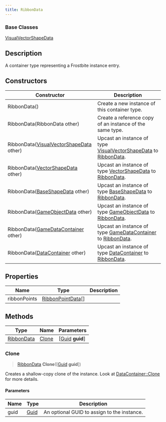 ```yaml
---
title: RibbonData
---
```

### Base Classes

[VisualVectorShapeData](/vext/ref/fb/visualvectorshapedata/)

## Description

A container type representing a Frostbite instance entry.

## Constructors

| Constructor                                                           | Description                                                                                                 |
| --------------------------------------------------------------------- | ----------------------------------------------------------------------------------------------------------- |
| RibbonData()                                                          | Create a new instance of this container type.                                                               |
| RibbonData(RibbonData other)                                          | Create a reference copy of an instance of the same type.                                                    |
| RibbonData([VisualVectorShapeData](/vext/ref/fb/visualvectorshapedata/) other)      | Upcast an instance of type [VisualVectorShapeData](/vext/ref/fb/visualvectorshapedata/) to [RibbonData](/vext/ref/fb/ribbondata/).      |
| RibbonData([VectorShapeData](/vext/ref/fb/vectorshapedata/) other)                  | Upcast an instance of type [VectorShapeData](/vext/ref/fb/vectorshapedata/) to [RibbonData](/vext/ref/fb/ribbondata/).                  |
| RibbonData([BaseShapeData](/vext/ref/fb/baseshapedata/) other)                      | Upcast an instance of type [BaseShapeData](/vext/ref/fb/baseshapedata/) to [RibbonData](/vext/ref/fb/ribbondata/).                      |
| RibbonData([GameObjectData](/vext/ref/fb/gameobjectdata/) other)                    | Upcast an instance of type [GameObjectData](/vext/ref/fb/gameobjectdata/) to [RibbonData](/vext/ref/fb/ribbondata/).                    |
| RibbonData([GameDataContainer](/vext/ref/fb/gamedatacontainer/) other)              | Upcast an instance of type [GameDataContainer](/vext/ref/fb/gamedatacontainer/) to [RibbonData](/vext/ref/fb/ribbondata/).              |
| RibbonData([DataContainer](/vext/ref/shared/class/datacontainer) other) | Upcast an instance of type [DataContainer](/vext/ref/shared/class/datacontainer) to [RibbonData](/vext/ref/fb/ribbondata/). |

## Properties

| Name         | Type                                   | Description |
| ------------ | -------------------------------------- | ----------- |
| ribbonPoints | [RibbonPointData](/vext/ref/fb/ribbonpointdata/)\[\] |             |

## Methods

| Type                     | Name            | Parameters                                     |
| ------------------------ | --------------- | ---------------------------------------------- |
| [RibbonData](/vext/ref/fb/ribbondata/) | [Clone](#clone) | \[[Guid](/vext/ref/shared/class/guid) **guid**\] |

### Clone

> [RibbonData](/vext/ref/fb/ribbondata/) **Clone**(\[[Guid](/vext/ref/shared/class/guid) **guid**\])

Creates a shallow-copy clone of the instance. Look at [DataContainer::Clone](/vext/ref/shared/class/datacontainer#clone) for more details.

#### Parameters

| Name | Type         | Description                                 |
| ---- | ------------ | ------------------------------------------- |
| guid | [Guid](/vext/ref/shared/class/guid/) | An optional GUID to assign to the instance. |
